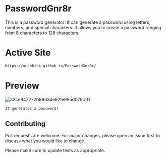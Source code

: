 # PasswordGnr8r



This is a password generator! It can generate a password using letters, numbers, and special characters. 
It allows you to create a password ranging from 8 characters to 128 characters. 


# Active Site

```bash
https://ouchkick.github.io/PasswordGnr8r/

```

# Preview

![32ce947272b89634e92fe985d079c1f1](https://user-images.githubusercontent.com/79331471/112560855-069b6e00-8da2-11eb-8058-32b438dacc84.png)
```bash
It generates a password! 
```


## Contributing
Pull requests are welcome. For major changes, please open an issue first to discuss what you would like to change.

Please make sure to update tests as appropriate.

